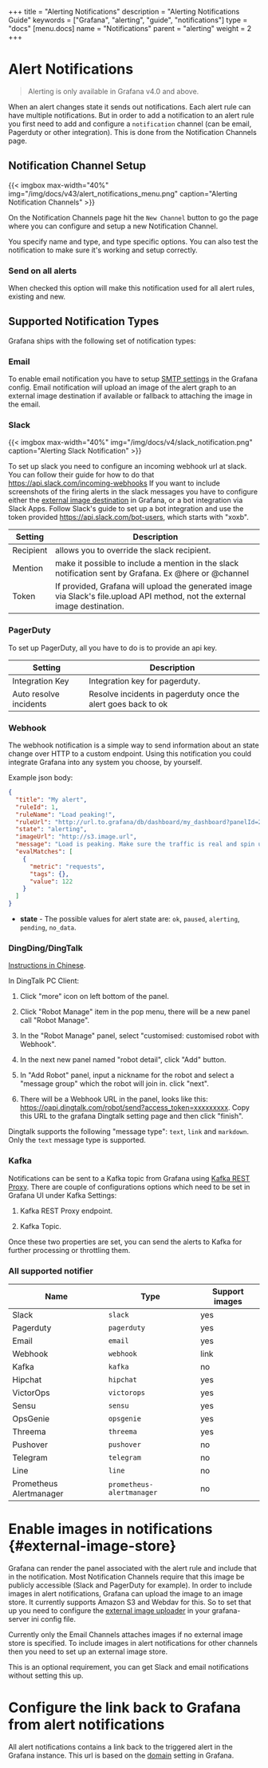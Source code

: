 +++
title = "Alerting Notifications"
description = "Alerting Notifications Guide"
keywords = ["Grafana", "alerting", "guide", "notifications"]
type = "docs"
[menu.docs]
name = "Notifications"
parent = "alerting"
weight = 2
+++


# Alert Notifications

> Alerting is only available in Grafana v4.0 and above.

When an alert changes state it sends out notifications. Each alert rule can have
multiple notifications. But in order to add a notification to an alert rule you first need
to add and configure a `notification` channel (can be email, Pagerduty or other integration). This is done from the Notification Channels page.

## Notification Channel Setup

{{< imgbox max-width="40%" img="/img/docs/v43/alert_notifications_menu.png" caption="Alerting Notification Channels" >}}

On the Notification Channels page hit the `New Channel` button to go the page where you
can configure and setup a new Notification Channel.

You specify name and type, and type specific options. You can also test the notification to make
sure it's working and setup correctly.

### Send on all alerts

When checked this option will make this notification used for all alert rules, existing and new.

## Supported Notification Types

Grafana ships with the following set of notification types:

### Email

To enable email notification you have to setup [SMTP settings](/installation/configuration/#smtp)
in the Grafana config. Email notification will upload an image of the alert graph to an
external image destination if available or fallback to attaching the image in the email.

### Slack

{{< imgbox max-width="40%" img="/img/docs/v4/slack_notification.png" caption="Alerting Slack Notification" >}}

To set up slack you need to configure an incoming webhook url at slack. You can follow their guide for how
to do that https://api.slack.com/incoming-webhooks If you want to include screenshots of the firing alerts
in the slack messages you have to configure either the [external image destination](#external-image-store) in Grafana,
or a bot integration via Slack Apps. Follow Slack's guide to set up a bot integration and use the token provided
https://api.slack.com/bot-users, which starts with "xoxb".

Setting | Description
---------- | -----------
Recipient | allows you to override the slack recipient.
Mention | make it possible to include a mention in the slack notification sent by Grafana. Ex @here or @channel
Token | If provided, Grafana will upload the generated image via Slack's file.upload API method, not the external image destination.

### PagerDuty

To set up PagerDuty, all you have to do is to provide an api key.

Setting | Description
---------- | -----------
Integration Key | Integration key for pagerduty.
Auto resolve incidents | Resolve incidents in pagerduty once the alert goes back to ok

### Webhook

The webhook notification is a simple way to send information about an state change over HTTP to a custom endpoint.
Using this notification you could integrate Grafana into any system you choose, by yourself.

Example json body:

```json
{
  "title": "My alert",
  "ruleId": 1,
  "ruleName": "Load peaking!",
  "ruleUrl": "http://url.to.grafana/db/dashboard/my_dashboard?panelId=2",
  "state": "alerting",
  "imageUrl": "http://s3.image.url",
  "message": "Load is peaking. Make sure the traffic is real and spin up more webfronts",
  "evalMatches": [
    {
      "metric": "requests",
      "tags": {},
      "value": 122
    }
  ]
}
```

- **state** - The possible values for alert state are: `ok`, `paused`, `alerting`, `pending`, `no_data`.

### DingDing/DingTalk

[Instructions in Chinese](https://open-doc.dingtalk.com/docs/doc.htm?spm=a219a.7629140.0.0.p2lr6t&treeId=257&articleId=105733&docType=1).

In DingTalk PC Client:

1. Click "more" icon on left bottom of the panel.

2. Click "Robot Manage" item in the pop menu, there will be a new panel call "Robot Manage".

3. In the  "Robot Manage" panel, select "customised: customised robot with Webhook".

4. In the next new panel named "robot detail", click "Add" button.

5. In "Add Robot" panel, input a nickname for the robot and select a "message group" which the robot will join in. click "next".

6. There will be a Webhook URL in the panel, looks like this: https://oapi.dingtalk.com/robot/send?access_token=xxxxxxxxx. Copy this URL to the grafana Dingtalk setting page and then click "finish".

Dingtalk supports the following "message type": `text`, `link` and `markdown`. Only the `text` message type is supported.

### Kafka

Notifications can be sent to a Kafka topic from Grafana using [Kafka REST Proxy](https://docs.confluent.io/1.0/kafka-rest/docs/index.html).
There are couple of configurations options which need to be set in Grafana UI under Kafka Settings:

1. Kafka REST Proxy endpoint.

2. Kafka Topic.

Once these two properties are set, you can send the alerts to Kafka for further processing or throttling them.

### All supported notifier

Name | Type |Support images 
-----|------------ | ------  
Slack | `slack` | yes
Pagerduty | `pagerduty` | yes
Email | `email` | yes
Webhook | `webhook` | link
Kafka | `kafka` | no
Hipchat | `hipchat` | yes
VictorOps | `victorops` | yes
Sensu | `sensu` | yes
OpsGenie | `opsgenie` | yes
Threema | `threema` | yes
Pushover | `pushover` | no
Telegram | `telegram` | no
Line | `line` | no
Prometheus Alertmanager | `prometheus-alertmanager` | no



# Enable images in notifications {#external-image-store}

Grafana can render the panel associated with the alert rule and include that in the notification. Most Notification Channels require that this image be publicly accessible (Slack and PagerDuty for example). In order to include images in alert notifications, Grafana can upload the image to an image store. It currently supports
Amazon S3 and Webdav for this. So to set that up you need to configure the [external image uploader](/installation/configuration/#external-image-storage) in your grafana-server ini config file.

Currently only the Email Channels attaches images if no external image store is specified. To include images in alert notifications for other channels then you need to set up an external image store.

This is an optional requirement, you can get Slack and email notifications without setting this up.

# Configure the link back to Grafana from alert notifications

All alert notifications contains a link back to the triggered alert in the Grafana instance.
This url is based on the [domain](/installation/configuration/#domain) setting in Grafana.
